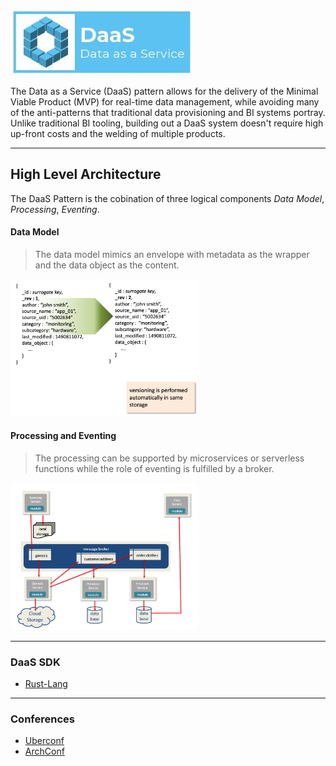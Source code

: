 ![DaaS](./img/cover-small.jpg?raw=true)

The Data as a Service (DaaS) pattern allows for the delivery of the Minimal Viable Product (MVP) for real-time data management, while avoiding many of the anti-patterns that traditional data provisioning and BI systems portray. Unlike traditional BI tooling, building out a DaaS system doesn't require high up-front costs and the welding of multiple products.

---

## High Level Architecture
The DaaS Pattern is the cobination of three logical components _Data Model_, _Processing_, _Eventing_.

#### Data Model
> The data model mimics an envelope with metadata as the wrapper and the data object as the content.
<img src="./img/arch-data-model.png" alt="Metadata Wrapper Data Model" width="300"/>

#### Processing and Eventing
> The processing can be supported by microservices or serverless functions while the role of eventing is fulfilled by a broker.
<img src="./img/arch-brokering.png" alt="Brokering wiht Microservices" width="300"/>

---

### DaaS SDK
+ [Rust-Lang](https://crates.io/crates/daas)

---

### Conferences
+ [Uberconf](https://uberconf.com)
+ [ArchConf](https://archconf.com/)
